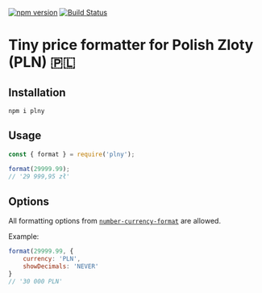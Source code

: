 [![npm version](https://badge.fury.io/js/plny.svg)](https://badge.fury.io/js/plny)
[![Build Status](https://travis-ci.org/zdanowiczkonrad/plny.svg?branch=master)](https://travis-ci.org/zdanowiczkonrad/plny)

# Tiny price formatter for Polish Zloty (PLN) 🇵🇱


## Installation

```
npm i plny
```

## Usage

```js
const { format } = require('plny');

format(29999.99);
// '29 999,95 zł'
```

## Options

All formatting options from [`number-currency-format`](https://github.com/zdanowiczkonrad/number-currency-format) are allowed.

Example: 
```js
format(29999.99, {
    currency: 'PLN',
    showDecimals: 'NEVER'
}
// '30 000 PLN'
```